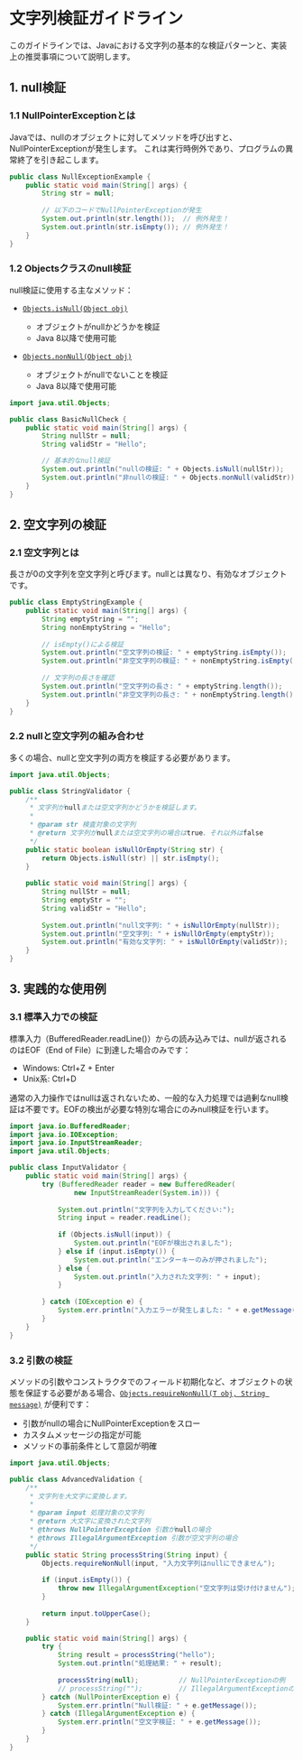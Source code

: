 # 文字列検証ガイドライン

このガイドラインでは、Javaにおける文字列の基本的な検証パターンと、実装上の推奨事項について説明します。

## 1. null検証

### 1.1 NullPointerExceptionとは

Javaでは、nullのオブジェクトに対してメソッドを呼び出すと、NullPointerExceptionが発生します。
これは実行時例外であり、プログラムの異常終了を引き起こします。

```java
public class NullExceptionExample {
    public static void main(String[] args) {
        String str = null;
        
        // 以下のコードでNullPointerExceptionが発生
        System.out.println(str.length());  // 例外発生！
        System.out.println(str.isEmpty()); // 例外発生！
    }
}
```

### 1.2 Objectsクラスのnull検証

null検証に使用する主なメソッド：

- [`Objects.isNull(Object obj)`](https://docs.oracle.com/javase/8/docs/api/java/util/Objects.html#isNull-java.lang.Object-)
  - オブジェクトがnullかどうかを検証
  - Java 8以降で使用可能

- [`Objects.nonNull(Object obj)`](https://docs.oracle.com/javase/8/docs/api/java/util/Objects.html#nonNull-java.lang.Object-)
  - オブジェクトがnullでないことを検証
  - Java 8以降で使用可能

```java
import java.util.Objects;

public class BasicNullCheck {
    public static void main(String[] args) {
        String nullStr = null;
        String validStr = "Hello";

        // 基本的なnull検証
        System.out.println("nullの検証: " + Objects.isNull(nullStr));     // true
        System.out.println("非nullの検証: " + Objects.nonNull(validStr)); // true
    }
}
```

## 2. 空文字列の検証

### 2.1 空文字列とは

長さが0の文字列を空文字列と呼びます。nullとは異なり、有効なオブジェクトです。

```java
public class EmptyStringExample {
    public static void main(String[] args) {
        String emptyString = "";
        String nonEmptyString = "Hello";
        
        // isEmpty()による検証
        System.out.println("空文字列の検証: " + emptyString.isEmpty());      // true
        System.out.println("非空文字列の検証: " + nonEmptyString.isEmpty()); // false
        
        // 文字列の長さを確認
        System.out.println("空文字列の長さ: " + emptyString.length());       // 0
        System.out.println("非空文字列の長さ: " + nonEmptyString.length()); // 5
    }
}
```

### 2.2 nullと空文字列の組み合わせ

多くの場合、nullと空文字列の両方を検証する必要があります。

```java
import java.util.Objects;

public class StringValidator {
    /**
     * 文字列がnullまたは空文字列かどうかを検証します。
     *
     * @param str 検査対象の文字列
     * @return 文字列がnullまたは空文字列の場合はtrue、それ以外はfalse
     */
    public static boolean isNullOrEmpty(String str) {
        return Objects.isNull(str) || str.isEmpty();
    }
    
    public static void main(String[] args) {
        String nullStr = null;
        String emptyStr = "";
        String validStr = "Hello";
        
        System.out.println("null文字列: " + isNullOrEmpty(nullStr));     // true
        System.out.println("空文字列: " + isNullOrEmpty(emptyStr));      // true
        System.out.println("有効な文字列: " + isNullOrEmpty(validStr));  // false
    }
}
```

## 3. 実践的な使用例

### 3.1 標準入力での検証

標準入力（BufferedReader.readLine()）からの読み込みでは、nullが返されるのはEOF（End of File）に到達した場合のみです：

- Windows: Ctrl+Z + Enter
- Unix系: Ctrl+D

通常の入力操作ではnullは返されないため、一般的な入力処理では過剰なnull検証は不要です。EOFの検出が必要な特別な場合にのみnull検証を行います。

```java
import java.io.BufferedReader;
import java.io.IOException;
import java.io.InputStreamReader;
import java.util.Objects;

public class InputValidator {
    public static void main(String[] args) {
        try (BufferedReader reader = new BufferedReader(
                new InputStreamReader(System.in))) {
            
            System.out.println("文字列を入力してください:");
            String input = reader.readLine();
            
            if (Objects.isNull(input)) {
                System.out.println("EOFが検出されました");
            } else if (input.isEmpty()) {
                System.out.println("エンターキーのみが押されました");
            } else {
                System.out.println("入力された文字列: " + input);
            }
            
        } catch (IOException e) {
            System.err.println("入力エラーが発生しました: " + e.getMessage());
        }
    }
}
```

### 3.2 引数の検証

メソッドの引数やコンストラクタでのフィールド初期化など、オブジェクトの状態を保証する必要がある場合、[`Objects.requireNonNull(T obj, String message)`](https://docs.oracle.com/javase/8/docs/api/java/util/Objects.html#requireNonNull-T-java.lang.String-) が便利です：

- 引数がnullの場合にNullPointerExceptionをスロー
- カスタムメッセージの指定が可能
- メソッドの事前条件として意図が明確

```java
import java.util.Objects;

public class AdvancedValidation {
    /**
     * 文字列を大文字に変換します。
     * 
     * @param input 処理対象の文字列
     * @return 大文字に変換された文字列
     * @throws NullPointerException 引数がnullの場合
     * @throws IllegalArgumentException 引数が空文字列の場合
     */
    public static String processString(String input) {
        Objects.requireNonNull(input, "入力文字列はnullにできません");
        
        if (input.isEmpty()) {
            throw new IllegalArgumentException("空文字列は受け付けません");
        }
        
        return input.toUpperCase();
    }

    public static void main(String[] args) {
        try {
            String result = processString("hello");
            System.out.println("処理結果: " + result);
            
            processString(null);          // NullPointerExceptionの例
            // processString("");         // IllegalArgumentExceptionの例
        } catch (NullPointerException e) {
            System.err.println("Null検証: " + e.getMessage());
        } catch (IllegalArgumentException e) {
            System.err.println("空文字検証: " + e.getMessage());
        }
    }
}
```

